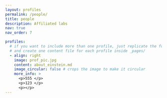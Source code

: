 ```yaml
---
layout: profiles
permalink: /people/
title: people
description: Affiliated labs
nav: true
nav_order: 7

profiles:
  # if you want to include more than one profile, just replicate the following block
  # and create one content file for each profile inside _pages/
  - align: right
    image: prof_pic.jpg
    content: about_einstein.md
    image_circular: false # crops the image to make it circular
    more_info: >
      <p>555 </p>
      <p>123 </p>
      <p></p>
---
```

